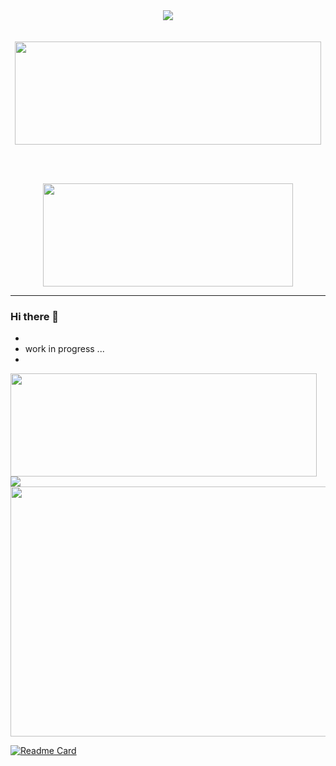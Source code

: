 <div align="center">
	<a href="https://github.com/ConnerWill">
		<img align="center" src="https://bingimages.herokuapp.com/unsplash2" />
	</a>
</div>
<br></br>
<div align="center">
	<a href="https://github.com/ConnerWill">
		<img align="center" width="490" height="165" src="https://github-readme-stats.vercel.app/api?username=ConnerWill&&show_icons=true&theme=tokyonight&line_height=27&v=5"/>
</div>

<br></br>
<div align="center">
	<a href="https://github.com/ConnerWill">
		<img align="center" width="400" height="165" src="https://github-readme-stats.vercel.app/api/top-langs/?username=ConnerWill&theme=tokyonight&hide=" />
	</a>
</div>

<!---
<p>
<code>
      ____    
    /\  _ `\                                         
    \ \ \/\_\    ___     ___      ___       __    _ __ 
     \ \ \/_/_  / __`\ /' _ `\  /' _ `\   /'__`\ /\`'__\
      \ \ \L\ \/\ \L\ \/\ \/\ \ /\ \/\ \ /\  __/ \ \ \/
       \ \____/\ \____/\ \_\ \_\\ \_\ \_\\ \____\ \ \_\
        \/___/  \/___/  \/_/\/_/ \/_/\/_/ \/____/  \/_/			
</code>
</p>
--->
---
	
### Hi there 👋

*
* work in progress ...
*

<p>
  <img align="left" width="490" height="165" src="https://github-readme-stats.vercel.app/api?username=ConnerWill&show_icons=true&hide_border=false&line_height=20&title_color=f69673&icon_color=1b93c9&show_owner=true"/>
<p>
<img src="http://views.whatilearened.today/views/github/ConnerWill/views.svg"/>
<!--
    <a href="htts://connerwill.com"><img src="https://img.shields.io/website?label=Website%20status%20%3A&url=htts://connerwill.com"/></a>

![](https://img.shields.io/website?down_color=lightgrey&down_message=offline&up_color=blue&up_message=online&url=https%3A%2F%2Fdampsock.com)
-->
	  
<a href="https://github.com/ConnerWill/"><img src="https://img.shields.io/github/followers/ConnerWill?color=%234CC61E&label=GitHub%20Followers%20%3A"/></a>
    <a href="https://github.com/ConnerWill?tab=repositories"><img src="https://badges.frapsoft.com/os/v2/open-source.svg?v=103"/></a>
    <a href="https://github.com/ConnerWill"><img src="https://img.shields.io/badge/Ask%20me-anything-1abc9c.svg"/></a>
    <img src="https://img.shields.io/badge/Os-Debian-a80030"/>
	<p>
    </p>
    <br/><br/>
<p>  
	  
  </p>
</p><br/><br/>
<p>


<div align="center">
<!--
  <br>
	<img src="" width="200" height="200">
	<br>
-->
    	<img src="https://bingimages.herokuapp.com/unsplash1" width="800" height="400">
</div>


<!--
**ConnerWill/ConnerWill** is a ✨ _special_ ✨ repository because its `README.md` (this file) appears on your GitHub profile.
-->

[![Readme Card](https://github-readme-stats.vercel.app/api/pin/?username=connerwill&repo=CAPshift&theme=tokyonight)](https://github.com/connerwill/capshift)

